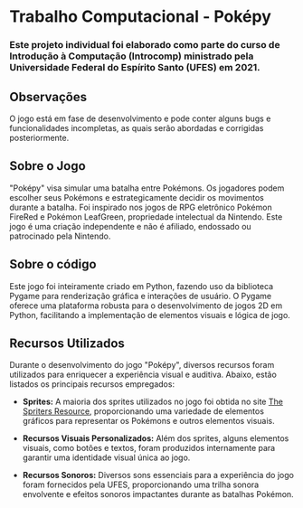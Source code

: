 # Trabalho Computacional - Poképy

### Este projeto **individual** foi elaborado como parte do curso de Introdução à Computação (Introcomp) ministrado pela Universidade Federal do Espírito Santo (UFES) em 2021.

## Observações
O jogo está em fase de desenvolvimento e pode conter alguns bugs e funcionalidades incompletas, as quais serão abordadas e corrigidas posteriormente.

## Sobre o Jogo
"Poképy" visa simular uma batalha entre Pokémons. Os jogadores podem escolher seus Pokémons e estrategicamente decidir os movimentos durante a batalha. Foi inspirado nos jogos de RPG eletrônico Pokémon FireRed e Pokémon LeafGreen, propriedade intelectual da Nintendo. Este jogo é uma criação independente e não é afiliado, endossado ou patrocinado pela Nintendo.

## Sobre o código
Este jogo foi inteiramente criado em Python, fazendo uso da biblioteca Pygame para renderização gráfica e interações de usuário. O Pygame oferece uma plataforma robusta para o desenvolvimento de jogos 2D em Python, facilitando a implementação de elementos visuais e lógica de jogo.

## Recursos Utilizados

Durante o desenvolvimento do jogo "Poképy", diversos recursos foram utilizados para enriquecer a experiência visual e auditiva. Abaixo, estão listados os principais recursos empregados:

- **Sprites:**
  A maioria dos sprites utilizados no jogo foi obtida no site [The Spriters Resource](https://www.spriters-resource.com/), proporcionando uma variedade de elementos gráficos para representar os Pokémons e outros elementos visuais.

- **Recursos Visuais Personalizados:**
  Além dos sprites, alguns elementos visuais, como botões e textos, foram produzidos internamente para garantir uma identidade visual única ao jogo.

- **Recursos Sonoros:**
  Diversos sons essenciais para a experiência do jogo foram fornecidos pela UFES, proporcionando uma trilha sonora envolvente e efeitos sonoros impactantes durante as batalhas Pokémon.

